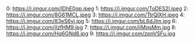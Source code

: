 0: https://i.imgur.com/lDhE0qp.jpeg
1: https://i.imgur.com/ToDES2l.jpeg
2: https://i.imgur.com/8G61MCL.jpeg
3: https://i.imgur.com/TtrQlXH.jpeg
4: https://i.imgur.com/83eS6vj.jpg
5: https://i.imgur.com/bL6dJlm.jpg
6: https://i.imgur.com/jlzfHM9.jpg
7: https://i.imgur.com/jiMqsMm.jpg
8: https://i.imgur.com/Hq6GNd8.jpg
9: https://i.imgur.com/zpnVSFu.jpg